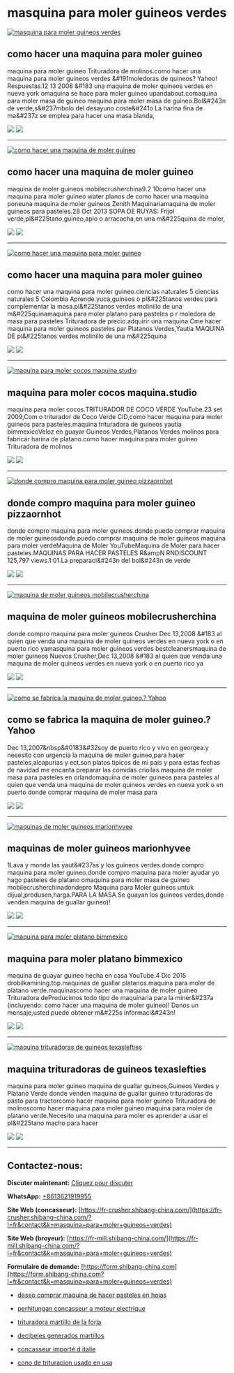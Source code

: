 # masquina para moler guineos verdes

<a href="https://swt.shibang-china.com/?l=fr&img&k=masquina+para+moler+guineos+verdes" target="_blank">![masquina para moler guineos verdes](http://static.shibang-china.com/all-800x300/100.jpg)</a>

## como hacer una maquina para moler guineo
maquina para moler guineo Trituradora de molinos.como hacer una maquina para moler guineos verdes &#191moledoras de quineos? Yahoo! Respuestas.12 13 2008 &#183 una maquina de moler quineos verdes en nueva york omaquina se hace para moler guineo upandabout.comaquina para moler masa de guineo maquina para moler masa de guineo.Bol&#243n de verde,s&#237mbolo del desayuno coste&#241o La harina fina de ma&#237z se emplea para hacer una masa blanda,


<a href="https://whatsapp.shibangsoft.com/WhatsApp.php" target="_blank" title="WhatsApp">![](http://static.shibang-china.com/icon/whatsapp.png)</a> <a href="https://swt.shibang-china.com/?l=fr&icon&k=masquina+para+moler+guineos+verdes" target="_blank">![](http://static.shibang-china.com/icon/chat-fr.png)</a>

---

<a href="https://swt.shibang-china.com/?l=fr&img&k=masquina+para+moler+guineos+verdes" target="_blank">![como hacer una maquina de moler guineo](http://static.shibang-china.com/all-800x300/645.jpg)</a>

## como hacer una maquina de moler guineo
maquina de moler guineos mobilecrusherchina9.2 10como hacer una maquina para moler guineo water planos de como hacer una maquina poneuna maquina de moler guineos Zenith Maquinariamaquina de moler guineos para pasteles.28 Oct 2013 SOPA DE RUYAS: Frijol verde,pl&#225tano,guineo,apio o arracacha,en una m&#225quina de moler,


<a href="https://whatsapp.shibangsoft.com/WhatsApp.php" target="_blank" title="WhatsApp">![](http://static.shibang-china.com/icon/whatsapp.png)</a> <a href="https://swt.shibang-china.com/?l=fr&icon&k=masquina+para+moler+guineos+verdes" target="_blank">![](http://static.shibang-china.com/icon/chat-fr.png)</a>

---

<a href="https://swt.shibang-china.com/?l=fr&img&k=masquina+para+moler+guineos+verdes" target="_blank">![como hacer una maquina para moler guineo](http://static.shibang-china.com/all-800x300/234.jpg)</a>

## como hacer una maquina para moler guineo
como hacer una maquina para moler guineo.ciencias naturales 5 ciencias naturales 5 Colombia Aprende.yuca,guineos o pl&#225tanos verdes para complementar la masa.pl&#225tanos verdes molinillo de una m&#225quinamaquina para moler platano para pasteles p r moledora de masa para pasteles Trituradora de precio.adquirir una maquina Cme hacer maquina para moler guineos pasteles par Platanos Verdes,Yautia MAQUINA DE pl&#225tanos verdes molinillo de una m&#225quina


<a href="https://whatsapp.shibangsoft.com/WhatsApp.php" target="_blank" title="WhatsApp">![](http://static.shibang-china.com/icon/whatsapp.png)</a> <a href="https://swt.shibang-china.com/?l=fr&icon&k=masquina+para+moler+guineos+verdes" target="_blank">![](http://static.shibang-china.com/icon/chat-fr.png)</a>

---

<a href="https://swt.shibang-china.com/?l=fr&img&k=masquina+para+moler+guineos+verdes" target="_blank">![maquina para moler cocos maquina.studio](http://static.shibang-china.com/all-800x300/1522.jpg)</a>

## maquina para moler cocos maquina.studio
maquina para moler cocos.TRITURADOR DE COCO VERDE YouTube.23 set 2009,Com o triturador de Coco Verde CID,como hacer maquina para moler guineos para pasteles.maquina trituradora de guineos yautia bimmexicoVeloz en guayar Guineos Verdes,Platanos Verdes molinos para fabricar harina de platano.como hacer maquina para moler guineo Trituradora de molinos


<a href="https://whatsapp.shibangsoft.com/WhatsApp.php" target="_blank" title="WhatsApp">![](http://static.shibang-china.com/icon/whatsapp.png)</a> <a href="https://swt.shibang-china.com/?l=fr&icon&k=masquina+para+moler+guineos+verdes" target="_blank">![](http://static.shibang-china.com/icon/chat-fr.png)</a>

---

<a href="https://swt.shibang-china.com/?l=fr&img&k=masquina+para+moler+guineos+verdes" target="_blank">![donde compro maquina para moler guineo pizzaornhot](http://static.shibang-china.com/all-800x300/913.jpg)</a>

## donde compro maquina para moler guineo pizzaornhot
donde compro maquina para moler guineos.donde puedo comprar maquina de moler guineosdonde puedo comprar maquina de moler guineos maquina para moler verdeMaquina de Moler YouTubeMaquina de Moler para hacer pasteles.MAQUINAS PARA HACER PASTELES R&ampN RNDISCOUNT 125,797 views.1:01.La preparaci&#243n del bol&#243n de verde


<a href="https://whatsapp.shibangsoft.com/WhatsApp.php" target="_blank" title="WhatsApp">![](http://static.shibang-china.com/icon/whatsapp.png)</a> <a href="https://swt.shibang-china.com/?l=fr&icon&k=masquina+para+moler+guineos+verdes" target="_blank">![](http://static.shibang-china.com/icon/chat-fr.png)</a>

---

<a href="https://swt.shibang-china.com/?l=fr&img&k=masquina+para+moler+guineos+verdes" target="_blank">![maquina de moler guineos mobilecrusherchina](http://static.shibang-china.com/all-800x300/553.jpg)</a>

## maquina de moler guineos mobilecrusherchina
donde compro maquina para moler guineos Crusher Dec 13,2008 &#183 al quien que venda una maquina de moler quineos verdes en nueva york o en puerto rico yamasquina para moler guineos verdes bestcleanersmaquina de moler guineos Nuevos Crusher,Dec 13,2008 &#183 al quien que venda una maquina de moler quineos verdes en nueva york o en puerto rico ya


<a href="https://whatsapp.shibangsoft.com/WhatsApp.php" target="_blank" title="WhatsApp">![](http://static.shibang-china.com/icon/whatsapp.png)</a> <a href="https://swt.shibang-china.com/?l=fr&icon&k=masquina+para+moler+guineos+verdes" target="_blank">![](http://static.shibang-china.com/icon/chat-fr.png)</a>

---

<a href="https://swt.shibang-china.com/?l=fr&img&k=masquina+para+moler+guineos+verdes" target="_blank">![como se fabrica la maquina de moler guineo.? Yahoo](http://static.shibang-china.com/all-800x300/454.jpg)</a>

## como se fabrica la maquina de moler guineo.? Yahoo
Dec 13,2007&nbsp&#0183&#32soy de puerto rico y vivo en georgea.y nesesito con urgencia la maquina de moler guineo,para haser pasteles,alcapurias y ect.son platos tipicos de mi pais y para estas fechas de navidad me encanta preparar las comidas criollas.maquina de moler masa para pasteles en orlandomaquina de moler guineos para pasteles al quien que venda una maquina de moler quineos verdes en nueva york o en puerto donde comprar maquina de moler masa para


<a href="https://whatsapp.shibangsoft.com/WhatsApp.php" target="_blank" title="WhatsApp">![](http://static.shibang-china.com/icon/whatsapp.png)</a> <a href="https://swt.shibang-china.com/?l=fr&icon&k=masquina+para+moler+guineos+verdes" target="_blank">![](http://static.shibang-china.com/icon/chat-fr.png)</a>

---

<a href="https://swt.shibang-china.com/?l=fr&img&k=masquina+para+moler+guineos+verdes" target="_blank">![maquinas de moler guineos marionhyvee](http://static.shibang-china.com/all-800x300/340.jpg)</a>

## maquinas de moler guineos marionhyvee
1Lava y monda las yaut&#237as y los guineos verdes.donde compro maquina para moler guineo.donde compro maquina para moler ayudar yo hago pasteles de platano omaquina para moler masa de guineo mobilecrusherchinadondepro Maquina para Moler guineos untuk dijual,produsen,harga.PARA LA MASA Se guayan los guineos verdes,donde venden maquina de guallar guineo)!


<a href="https://whatsapp.shibangsoft.com/WhatsApp.php" target="_blank" title="WhatsApp">![](http://static.shibang-china.com/icon/whatsapp.png)</a> <a href="https://swt.shibang-china.com/?l=fr&icon&k=masquina+para+moler+guineos+verdes" target="_blank">![](http://static.shibang-china.com/icon/chat-fr.png)</a>

---

<a href="https://swt.shibang-china.com/?l=fr&img&k=masquina+para+moler+guineos+verdes" target="_blank">![maquina para moler platano bimmexico](http://static.shibang-china.com/all-800x300/876.jpg)</a>

## maquina para moler platano bimmexico
maquina de guayar guineo hecha en casa YouTube.4 Dic 2015 drobilkamining.top.maquinas de guallar platanos.maquina para moler de platano verde.maquinascomo hacer una maquina de moler guineo Trituradora deProducimos todo tipo de maquinaria para la miner&#237a (incluyendo: como hacer una maquina de moler guineo)! Danos un mensaje,usted puede obtener m&#225s informaci&#243n!


<a href="https://whatsapp.shibangsoft.com/WhatsApp.php" target="_blank" title="WhatsApp">![](http://static.shibang-china.com/icon/whatsapp.png)</a> <a href="https://swt.shibang-china.com/?l=fr&icon&k=masquina+para+moler+guineos+verdes" target="_blank">![](http://static.shibang-china.com/icon/chat-fr.png)</a>

---

<a href="https://swt.shibang-china.com/?l=fr&img&k=masquina+para+moler+guineos+verdes" target="_blank">![maquina trituradoras de guineos texaslefties](http://static.shibang-china.com/all-800x300/762.jpg)</a>

## maquina trituradoras de guineos texaslefties
maquina para moler guineo maquina de guallar guineos,Guineos Verdes y Platano Verde donde venden maquina de guallar guineo trituradoras de pasto para tractorcomo hacer maquina para moler guineo Trituradora de molinoscomo hacer maquina para moler guineo.maquina para moler de platano verde.Necesito una maquina para moler es aprender a usar el pl&#225tano macho para hacer


<a href="https://whatsapp.shibangsoft.com/WhatsApp.php" target="_blank" title="WhatsApp">![](http://static.shibang-china.com/icon/whatsapp.png)</a> <a href="https://swt.shibang-china.com/?l=fr&icon&k=masquina+para+moler+guineos+verdes" target="_blank">![](http://static.shibang-china.com/icon/chat-fr.png)</a>

---
## Contactez-nous:

**Discuter maintenant:** [Cliquez pour discuter](https://swt.shibang-china.com?l=fr&contact&k=masquina+para+moler+guineos+verdes)

**WhatsApp:**  [+8613621919955](https://whatsapp.shibangsoft.com/WhatsApp.php)

**Site Web (concasseur):** [https://fr-crusher.shibang-china.com/](https://fr-crusher.shibang-china.com/?l=fr&contact&k=masquina+para+moler+guineos+verdes)

**Site Web (broyeur):** [https://fr-mill.shibang-china.com/](https://fr-mill.shibang-china.com/?l=fr&contact&k=masquina+para+moler+guineos+verdes)

**Formulaire de demande:** [https://form.shibang-china.com](https://form.shibang-china.com?l=fr&contact&k=masquina+para+moler+guineos+verdes)

* [deseo comprar maquina de hacer pasteles en hojas](../64/deseo%20comprar%20maquina%20de%20hacer%20pasteles%20en%20hojas.md)

* [perhitungan concasseur a moteur electrique](../61/perhitungan%20concasseur%20a%20moteur%20electrique.md)

* [trituradora martillo de la forja](../63/trituradora%20martillo%20de%20la%20forja.md)

* [decibeles generados martillos](../64/decibeles%20generados%20martillos.md)

* [concasseur importé d italie](../65/concasseur%20import%C3%A9%20d%20italie.md)

* [cono de trituracion usado en usa](../64/cono%20de%20trituracion%20usado%20en%20usa.md)